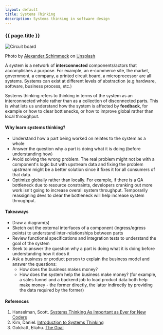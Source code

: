 ```yaml
---
layout: default
title: Systems Thinking
description: Systems thinking in software design 
---
```

### {{ page.title }}

![Circuit board](../../../img/systems-thinking-alexander-schimmeck.jpg)

<span class="credit">Photo by <a href="https://unsplash.com/@alschim?utm_source=unsplash&amp;utm_medium=referral&amp;utm_content=creditCopyText">Alexander Schimmeck</a> on <a href="https://unsplash.com/s/photos/printed-circuit-board?utm_source=unsplash&amp;utm_medium=referral&amp;utm_content=creditCopyText">Unsplash</a></span>


A system is a network of __interconnected__ components/actors that accomplishes a purpose.
For example, an e-commerce site, the market, government, a company, a printed circuit board, a microprocessor are all systems. Systems can exist at different levels of abstraction (e.g hardware, software, business process, etc.)

Systems thinking refers to thinking in terms of the system as an interconnected whole rather than as a collection of disconnected parts.
This is what lets us understand how the system is affected by **feedback**, for example or how to clear bottlenecks, or how to improve global rather than local throughput. 

#### Why learn systems thinking?
- Understand how a part being worked on relates to the system as a whole
- Answer the question why a part is doing what it is doing (before understanding how)
- Avoid solving the wrong problem. The real problem might not be with a component's logic but with upstream data and fixing the problem upstream might be a better solution since it fixes it for all consumers of that data. 
- Optimize globally rather than locally. For example, if there is a QA bottleneck due to resource constraints, developers cranking out more work isn't going to increase overall system throughput. Temporarily reassigning devs to clear the bottleneck will help increase system throughput.

#### Takeaways
- Draw a diagram(s)
- Sketch out the external interfaces of a component (ingress/egress points) to understand inter-relationships between parts
- Review functional specifications and integration tests to understand the goal of the system
- Seek to answer the question why a part is doing what it is doing before understanding how it does it
- Ask a business or product person to explain the business model and answer the questions:
    - How does the business makes money?
    - How does the system help the business make money? (for example, a sales funnel and a backend job to load product data both help make money - the former directly, the latter indirectly by providing the data required by the former)

#### References
1. Hanselman, Scott. [Systems Thinking As Important as Ever for New Coders](https://www.hanselman.com/blog/systems-thinking-as-important-as-ever-for-new-coders)
2. Kim, Daniel. [Introduction to Systems Thinking](https://thesystemsthinker.com/introduction-to-systems-thinking/)
3. Goldratt, Eliahu. [The Goal](https://www.amazon.com/Goal-Process-Ongoing-Improvement/dp/0884271951)
